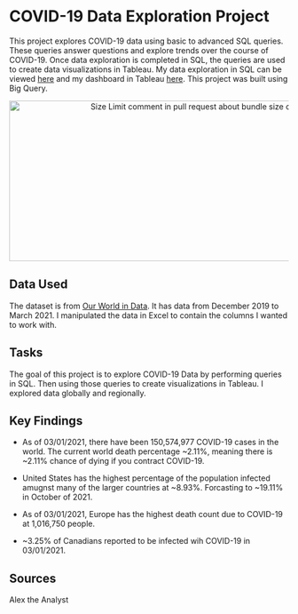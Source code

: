 # COVID-19 Data Exploration Project

This project explores COVID-19 data using basic to advanced SQL queries. These queries answer questions and explore trends over the course of COVID-19. Once data exploration is completed in SQL, the queries are used to create data visualizations in Tableau. My data exploration in SQL can be viewed <a href= "https://github.com/KyleGFalk/DataExplorationProject/blob/main/Covid-19%20Data%20Exploration%20Project.sql">here</a> and my dashboard in Tableau <a href= "https://public.tableau.com/app/profile/kyle4763/viz/CovidDashboard_16752675155180/Dashboard1">here</a>. This project was built using Big Query.

</p>

<p align="center">
<img src="https://nccid.ca/wp-content/uploads/sites/2/2020/06/iStock-1203426591-scaled.jpg"
  alt="Size Limit comment in pull request about bundle size changes"
  width="686" height="289">
</p>
  </a>
</p>

[GitHub action]: https://github.com/andresz1/size-limit-action
[Statoscope]:    https://github.com/statoscope/statoscope
[cult-img]:      http://cultofmartians.com/assets/badges/badge.svg
[cult]:          http://cultofmartians.com/tasks/size-limit-config.html

## Data Used

The dataset is from <a href= "https://ourworldindata.org/covid-deaths">Our World in Data</a>. It has data from December 2019 to March 2021. I manipulated the data in Excel to contain the columns I wanted to work with.

## Tasks

The goal of this project is to explore COVID-19 Data by performing queries in SQL. Then using those queries to create visualizations in Tableau. I explored data globally and regionally.


## Key Findings

* As of 03/01/2021, there have been 150,574,977 COVID-19 cases in the world. The current world death percentage ~2.11%, meaning there is ~2.11% chance of dying if you contract COVID-19.

* United States has the highest percentage of the population infected amugnst many of the larger countries at ~8.93%. Forcasting to ~19.11% in October of 2021.
* As of 03/01/2021, Europe has the highest death count due to COVID-19 at 1,016,750 people.
* ~3.25% of Canadians reported to be infected wih COVID-19 in 03/01/2021.   
  
## Sources

Alex the Analyst
